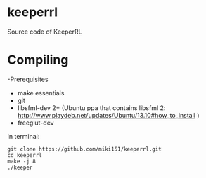 keeperrl
========

Source code of KeeperRL

Compiling
=========

-Prerequisites

  * make essentials
  * git
  * libsfml-dev 2+ (Ubuntu ppa that contains libsfml 2: http://www.playdeb.net/updates/Ubuntu/13.10#how_to_install )
  * freeglut-dev


In terminal:  
  ```
  git clone https://github.com/miki151/keeperrl.git
  cd keeperrl
  make -j 8
  ./keeper
  ```
